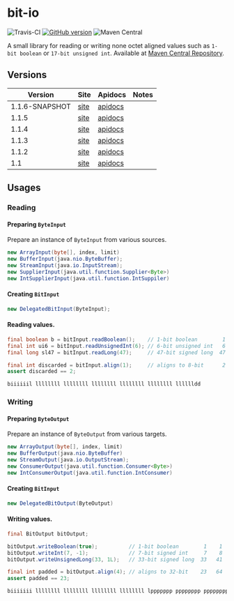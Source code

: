 bit-io
======
![Travis-CI](https://travis-ci.org/jinahya/bit-io.svg?branch=develop)
[![GitHub version](https://badge.fury.io/gh/jinahya%2Fbit-io.svg)](https://badge.fury.io/gh/jinahya%2Fbit-io)
![Maven Central](https://maven-badges.herokuapp.com/maven-central/com.github.jinahya/bit-io/badge.svg?style=plastic)

A small library for reading or writing none octet aligned values such as `1-bit boolean` or `17-bit unsigned int`. Available at [Maven Central Repository](http://search.maven.org/#search%7Cgav%7C1%7Cg%3A%22com.github.jinahya%22%20AND%20a%3A%22bit-io%22).

## Versions
|Version|Site|Apidocs|Notes|
|-------|----|-------|-----|
|1.1.6-SNAPSHOT|[site](http://jinahya.github.io/bit-io/sites/1.1.6-SNAPSHOT/index.html)|[apidocs](http://jinahya.github.io/bit-io/sites/1.1.6-SNAPSHOT/apidocs/index.html)||
|1.1.5|[site](http://jinahya.github.io/bit-io/sites/1.1.5/index.html)|[apidocs](http://jinahya.github.io/bit-io/sites/1.1.5/apidocs/index.html)||
|1.1.4|[site](http://jinahya.github.io/bit-io/sites/1.1.4/index.html)|[apidocs](http://jinahya.github.io/bit-io/sites/1.1.4/apidocs/index.html)||
|1.1.3|[site](http://jinahya.github.io/bit-io/sites/1.1.3/index.html)|[apidocs](http://jinahya.github.io/bit-io/sites/1.1.3/apidocs/index.html)||
|1.1.2|[site](http://jinahya.github.io/bit-io/site/1.1.2/index.html)|[apidocs](http://jinahya.github.io/bit-io/site/1.1.2/apidocs/index.html)||
|1.1|[site](http://jinahya.github.io/bit-io/site/1.1/index.html)|[apidocs](http://jinahya.github.io/bit-io/site/1.1/apidocs/index.html)||

## Usages
### Reading
#### Preparing `ByteInput`
Prepare an instance of `ByteInput` from various sources.
````java
new ArrayInput(byte[], index, limit)
new BufferInput(java.nio.ByteBuffer);
new StreamInput(java.io.InputStream);
new SupplierInput(java.util.function.Supplier<Byte>)
new IntSupplierInput(java.util.function.IntSuppiler)
````
#### Creating `BitInput`
```java
new DelegatedBitInput(ByteInput);
```
#### Reading values.
```java
final boolean b = bitInput.readBoolean();    // 1-bit boolean        1    1
final int ui6 = bitInput.readUnsignedInt(6); // 6-bit unsigned int   6    7
final long sl47 = bitInput.readLong(47);     // 47-bit signed long  47   54

final int discarded = bitInput.align(1);     // aligns to 8-bit      2   56
assert discarded == 2;

biiiiiil llllllll llllllll llllllll llllllll llllllll lllllldd
```
### Writing
#### Preparing `ByteOutput`
Prepare an instance of `ByteOutput` from various targets.
```java
new ArrayOutput(byte[], index, limit)
new BufferOutput(java.nio.ByteBuffer)
new StreamOutput(java.io.OutputStream);
new ConsumerOutput(java.util.function.Consumer<Byte>)
new IntConsumerOutput(java.util.function.IntConsumer)
````
#### Creating `BitInput`
```java
new DelegatedBitOutput(ByteOutput)
```
#### Writing values.
```java
final BitOutput bitOutput;

bitOutput.writeBoolean(true);          // 1-bit boolean        1    1
bitOutput.writeInt(7, -1);             // 7-bit signed int     7    8
bitOutput.writeUnsignedLong(33, 1L);   // 33-bit signed long  33   41

final int padded = bitOutput.align(4); // aligns to 32-bit    23   64
assert padded == 23;

biiiiiii llllllll llllllll llllllll llllllll lppppppp pppppppp pppppppp
```
<!--
#### [Wanna donate some?](https://www.paypal.com/cgi-bin/webscr?cmd=_donations&business=GWDFLJNSZSEGG&lc=KR&item_name=github&currency_code=USD&bn=PP%2dDonationsBF%3abtn_donateCC_LG%2egif%3aNonHosted)
-->

